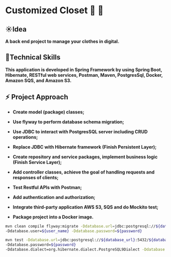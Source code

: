 # Customized Closet :womans_clothes: :shirt:
## :sunny:Idea
**A back end project to manage your clothes in digital.**

## :crescent_moon:Technical Skills 
**This application is developed in Spring Framework by using Spring Boot, Hibernate, RESTful web services, Postman, Maven, PostgresSql, Docker, Amazon SQS, and Amazon S3.**

## :zap: Project Approach

* **Create model (package) classes;**

* **Use flyway to perform database schema migration;**

* **Use JDBC to interact with PostgresSQL server including CRUD operations;**

* **Replace JDBC with Hibernate framework (Finish Persistent Layer);**

* **Create repository and service packages, implement business logic (Finish Service Layer);**

* **Add controller classes, achieve the goal of handling requests and responses of clients;**

* **Test Restful APIs with Postman;**

* **Add authentication and authorization;**

* **Integrate third-party application AWS S3, SQS and do Mockito test;**

* **Package project into a Docker image.**

```bash
mvn clean compile flyway:migrate -Ddatabase.url=jdbc:postgresql://${database_host}:5432/${database_name} 
-Ddatabase.user=${user_name} -Ddatabase.password=${password}
```
```bash
mvn test -Ddatabase.url=jdbc:postgresql://${database_url}:5432/${database_name} -Ddatabase.user=${user_name} 
-Ddatabase.password=${password}  
-Ddatabase.dialect=org.hibernate.dialect.PostgreSQL9Dialect -Ddatabase.driver=org.postgresql.Driver
```
